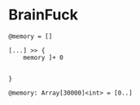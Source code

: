 # BrainFuck

```
@memory = []

[...] >> {
    memory ]+ 0

    
}
```

```
@memory: Array[30000]<int> = [0..]
```
